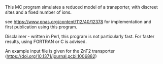 This MC program simulates a reduced model of a transporter, with discreet sites and a fixed number of ions.

see https://www.pnas.org/content/112/40/12378 for implementation and first publication using this program.

Disclaimer - written in Perl, this program is not particularly fast. For faster results, using FORTRAN or C is advised.

An example input file is given for the ZnT2 transporter (https://doi.org/10.1371/journal.pcbi.1006882)
